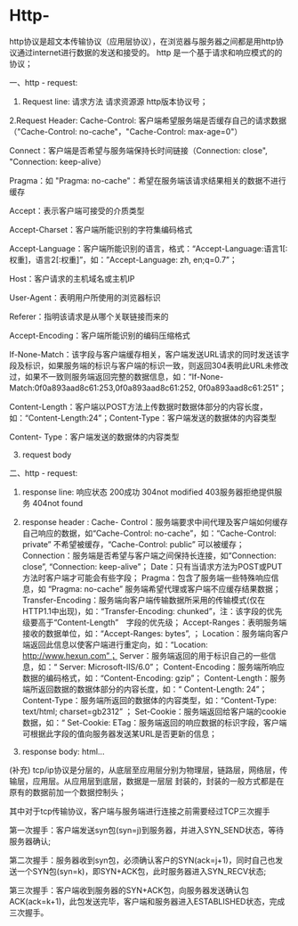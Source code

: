 # Http-

http协议是超文本传输协议（应用层协议），在浏览器与服务器之间都是用http协议通过internet进行数据的发送和接受的。
http 是一个基于请求和响应模式的的协议；

一、http - request:

1. Request line: 
请求方法
请求资源源
http版本协议号；

2.Request Header:
Cache-Control: 客户端希望服务端是否缓存自己的请求数据（"Cache-Control: no-cache"，"Cache-Control: max-age=0"）

Connect：客户端是否希望与服务端保持长时间链接（Connection: close", "Connection: keep-alive）

Pragma：如 "Pragma: no-cache"：希望在服务端该请求结果相关的数据不进行缓存

Accept：表示客户端可接受的介质类型

Accept-Charset：客户端所能识别的字符集编码格式

Accept-Language：客户端所能识别的语言，格式：“Accept-Language:语言1[:权重]，语言2[:权重]”，如：”Accept-Language: zh, en;q=0.7”；

Host：客户请求的主机域名或主机IP

User-Agent：表明用户所使用的浏览器标识

Referer：指明该请求是从哪个关联链接而来的

Accept-Encoding：客户端所能识别的编码压缩格式

If-None-Match：该字段与客户端缓存相关，客户端发送URL请求的同时发送该字段及标识，如果服务端的标识与客户端的标识一致，则返回304表明此URL未修改过，如果不一致则服务端返回完整的数据信息，如：“If-None-Match:0f0a893aad8c61:253,0f0a893aad8c61:252, 0f0a893aad8c61:251”；

Content-Length：客户端以POST方法上传数据时数据体部分的内容长度，如：“Content-Length:24”；Content-Type：客户端发送的数据体的内容类型

Content- Type：客户端发送的数据体的内容类型

3. request body 

二、http - request: 

1. response line: 响应状态 200成功  304not modified  403服务器拒绝提供服务  404not found

2. response header :
Cache- Control：服务端要求中间代理及客户端如何缓存自己响应的数据，如“Cache-Control: no-cache”，如：“Cache-Control: private” 不希望被缓存，“Cache-Control: public” 可以被缓存；
Connection：服务端是否希望与客户端之间保持长连接，如“Connection: close”, “Connection: keep-alive”；
Date：只有当请求方法为POST或PUT方法时客户端才可能会有些字段；
Pragma：包含了服务端一些特殊响应信息，如 “Pragma: no-cache” 服务端希望代理或客户端不应缓存结果数据；
Transfer-Encoding：服务端向客户端传输数据所采用的传输模式(仅在HTTP1.1中出现)，如：“Transfer-Encoding: chunked”，注：该字段的优先级要高于“Content-Length”　字段的优先级；
Accept-Ranges：表明服务端接收的数据单位，如：“Accept-Ranges: bytes”, ；
Location：服务端向客户端返回此信息以使客户端进行重定向，如：“Location: http://www.hexun.com”；
Server：服务端返回的用于标识自己的一些信息，如：“ Server: Microsoft-IIS/6.0”；
Content-Encoding：服务端所响应数据的编码格式，如：“Content-Encoding: gzip”；
Content-Length：服务端所返回数据的数据体部分的内容长度，如：“ Content-Length: 24”；
Content-Type：服务端所返回的数据体的内容类型，如：“Content-Type: text/html; charset=gb2312” ；
Set-Cookie：服务端返回给客户端的cookie数据，如：“ Set-Cookie: 
ETag：服务端返回的响应数据的标识字段，客户端可根据此字段的值向服务器发送某URL是否更新的信息；

3. response body: html...

(补充)
tcp/ip协议是分层的，从底层至应用层分别为物理层，链路层，网络层，传输层，应用层。从应用层到底层，数据是一层层
封装的，封装的一般方式都是在原有的数据前加一个数据控制头；

其中对于tcp传输协议，客户端与服务端进行连接之前需要经过TCP三次握手

第一次握手：客户端发送syn包(syn=j)到服务器，并进入SYN_SEND状态，等待服务器确认;

第二次握手：服务器收到syn包，必须确认客户的SYN(ack=j+1)，同时自己也发送一个SYN包(syn=k)，即SYN+ACK包，此时服务器进入SYN_RECV状态;

第三次握手：客户端收到服务器的SYN+ACK包，向服务器发送确认包ACK(ack=k+1)，此包发送完毕，客户端和服务器进入ESTABLISHED状态，完成三次握手。
